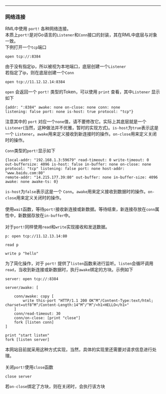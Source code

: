 
---
### 网络连接

RML中使用 `port!` 各种网络连接。</br>
本质上`port!`是对Go语言的`Listener`和`Conn`接口的封装，其在RML中底层与对象一致。</br>
下例打开一个`tcp`端口

```
open tcp://:8384
```
由于没有指定ip，所以被视为本地端口，底层创建一个`Listener`</br>
若指定了ip，则在底层创建一个`Conn`

```
open tcp://11.12.12.14:8384
```
`open` 会返回一个 `port!` 类型的Token，可以使用 `print` 查看，其中`Listener` 显示如下

```
{addr: ":8384" awake: none on-close: none conn: none 
listening: false port: none is-host: true protocol: "tcp"}
```
注意其中的 `port` 对应一个`none`值，请不要修改它。实际上其底层就是一个 `Listener`(当然，这种做法并不优雅，暂时的实现方式)。`is-host`为`true`表示这是一个 `Listener`。`awake`用来定义接收到新连接时的操作。`on-close`用来定义关闭时的操作。

`Conn`类型的`port!`显示如下

```
{local-addr: "192.168.1.3:59679" read-timeout: 0 write-timeout: 0 
out-buffersize: 4096 is-host: false in-buffer: none on-close: none 
protocol: "tcp" listening: false port: none host-addr: "www.baidu.com:80" 
remote-addr: "14.215.177.39:80" out-buffer: none in-buffer-size: 4096 
awake: none awake-ts: 0}
```
`is-host`为`false`表示这是一个 `Conn`。`awake`用来定义接收到数据时的操作。`on-close`用来定义关闭时的操作。
</br></br>
使用`wait`函数，等待`port!`接收新连接或新数据。等待结束，新连接存放在`conn`属性中，新数据存放在`in-buffer`中。
</br></br>
对于`port!`同样使用`read`和`write`实现接收和发送数据。

```
p: open tcp://11.12.13.14:80

read p

write p "hello"

```

为了简化操作，对于 `port!` 提供了`listen`函数来进行监听。`listen`会循环调用`read`，当收到新连接或新数据时，执行`awake`绑定的方块。示例如下

```
server: open tcp://:8384

server/awake: [

    conn/awake: copy [
        write this-port "HTTP/1.1 200 OK^M^/Content-Type:text/html; charset=utf8^M^/Content-Length:14^M^/^M^/<h1>HELLO</h1>"      
    ]
    conn/read-timeout: 30
    conn/on-close: [print "close"]
    fork [listen conn]
]

print "start listen"
fork [listen server]

```

本网站目前就采用这种方式实现，当然，具体的实现里还需要对请求信息进行处理。
</br></br>
关闭`port!`使用`close`函数

```
close server
```
若`on-close`绑定了方块，则在关闭时，会执行该方块







